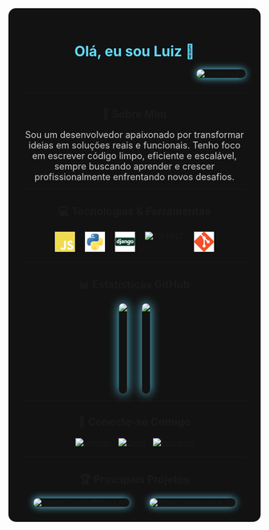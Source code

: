 <!-- Fundo preto escuro com texto branco e elementos coloridos -->

<div align="center" style="background-color:#121212; padding: 30px; border-radius: 15px;">

<h1 style="color:#61dafb;">Olá, eu sou Luiz 👋</h1>

<div align="right" style="margin-bottom: 30px;">
  <img src="https://raw.githubusercontent.com/MicaelliMedeiros/micaellimedeiros/master/image/computer-illustration.png" width="400" alt="Computador" style="border-radius: 10px; box-shadow: 0 0 15px #61dafb;" />
</div>

---

## 💫 Sobre Mim
<p style="color:#ccc; font-size: 18px; max-width: 700px; margin: auto;">
Sou um desenvolvedor apaixonado por transformar ideias em soluções reais e funcionais. Tenho foco em escrever código limpo, eficiente e escalável, sempre buscando aprender e crescer profissionalmente enfrentando novos desafios.
</p>

---

## 💻 Tecnologias & Ferramentas

<div style="display: flex; justify-content: center; gap: 20px; margin: 20px 0;">
  <img alt="JavaScript" height="40" src="https://raw.githubusercontent.com/devicons/devicon/master/icons/javascript/javascript-plain.svg" />
  <img alt="Python" height="40" src="https://raw.githubusercontent.com/devicons/devicon/master/icons/python/python-original.svg" />
  <img alt="Django" height="40" src="https://raw.githubusercontent.com/devicons/devicon/master/icons/django/django-original.svg" />
  <img alt="API REST" height="40" src="https://img.icons8.com/ios-filled/50/61dafb/api.png" />
  <img alt="Git" height="40" src="https://raw.githubusercontent.com/devicons/devicon/master/icons/git/git-original.svg" />
</div>

---

## 📊 Estatísticas GitHub

<div align="center" style="display: flex; justify-content: center; gap: 30px; flex-wrap: wrap;">
  <img height="180em" src="https://github-readme-stats.vercel.app/api?username=luizsoc&show_icons=true&theme=dracula&include_all_commits=true&count_private=true" style="border-radius: 15px; box-shadow: 0 0 20px #61dafb;" />
  <img height="180em" src="https://github-readme-stats.vercel.app/api/top-langs/?username=luizsoc&layout=compact&langs_count=7&theme=dracula" style="border-radius: 15px; box-shadow: 0 0 20px #61dafb;" />
</div>

---

## 🔗 Conecte-se Comigo

<div style="display: flex; justify-content: center; gap: 15px; margin: 20px 0;">
  <a href="https://www.linkedin.com/in/luizsoc/" target="_blank" rel="noopener">
    <img src="https://img.shields.io/badge/-LinkedIn-%230077B5?style=for-the-badge&logo=linkedin&logoColor=white" alt="LinkedIn" />
  </a>
  <a href="mailto:luizsoc123@gmail.com" target="_blank" rel="noopener">
    <img src="https://img.shields.io/badge/-Gmail-%23333?style=for-the-badge&logo=gmail&logoColor=white" alt="Gmail" />
  </a>
  <a href="https://www.instagram.com/_luiz.oc/" target="_blank" rel="noopener">
    <img src="https://img.shields.io/badge/-Instagram-%23E4405F?style=for-the-badge&logo=instagram&logoColor=white" alt="Instagram" />
  </a>
</div>

---

## 🏆 Principais Projetos

<div align="center" style="display: flex; justify-content: center; gap: 40px; flex-wrap: wrap;">

  <a href="https://github.com/luizsoc/gestao-publica-api" target="_blank" rel="noopener">
    <img src="https://github-readme-stats.vercel.app/api/pin/?username=luizsoc&repo=gestao-publica-api&theme=dracula" alt="Projeto Gestão Pública API" style="border-radius: 15px; box-shadow: 0 0 15px #61dafb;" />
  </a>

  <a href="https://github.com/luizsoc/restaurante-api" target="_blank" rel="noopener">
    <img src="https://github-readme-stats.vercel.app/api/pin/?username=luizsoc&repo=restaurante-api&theme=dracula" alt="Projeto Restaurante API" style="border-radius: 15px; box-shadow: 0 0 15px #61dafb;" />
  </a>

</div>

</div>

